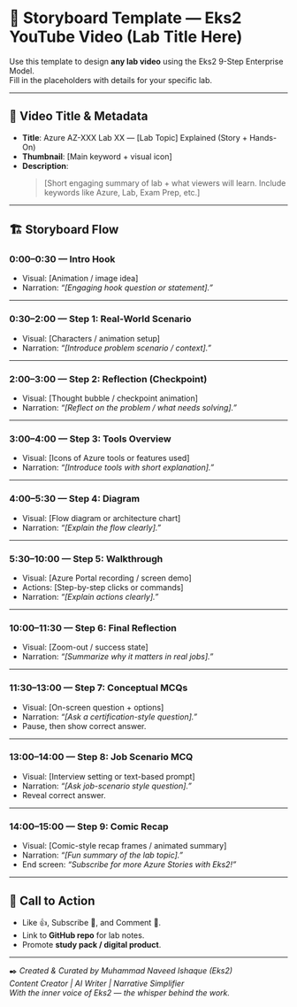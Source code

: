 # 🎥 Storyboard Template — Eks2 YouTube Video (Lab Title Here)

Use this template to design **any lab video** using the Eks2 9-Step Enterprise Model.  
Fill in the placeholders with details for your specific lab.  

---

## 📖 Video Title & Metadata

- **Title**: Azure AZ-XXX Lab XX — [Lab Topic] Explained (Story + Hands-On)  
- **Thumbnail**: [Main keyword + visual icon]  
- **Description**:  
  > [Short engaging summary of lab + what viewers will learn. Include keywords like Azure, Lab, Exam Prep, etc.]  

---

## 🏗️ Storyboard Flow

### 0:00–0:30 — **Intro Hook**
- Visual: [Animation / image idea]  
- Narration: *“[Engaging hook question or statement].”*  

---

### 0:30–2:00 — **Step 1: Real-World Scenario**
- Visual: [Characters / animation setup]  
- Narration: *“[Introduce problem scenario / context].”*  

---

### 2:00–3:00 — **Step 2: Reflection (Checkpoint)**
- Visual: [Thought bubble / checkpoint animation]  
- Narration: *“[Reflect on the problem / what needs solving].”*  

---

### 3:00–4:00 — **Step 3: Tools Overview**
- Visual: [Icons of Azure tools or features used]  
- Narration: *“[Introduce tools with short explanation].”*  

---

### 4:00–5:30 — **Step 4: Diagram**
- Visual: [Flow diagram or architecture chart]  
- Narration: *“[Explain the flow clearly].”*  

---

### 5:30–10:00 — **Step 5: Walkthrough**
- Visual: [Azure Portal recording / screen demo]  
- Actions: [Step-by-step clicks or commands]  
- Narration: *“[Explain actions clearly].”*  

---

### 10:00–11:30 — **Step 6: Final Reflection**
- Visual: [Zoom-out / success state]  
- Narration: *“[Summarize why it matters in real jobs].”*  

---

### 11:30–13:00 — **Step 7: Conceptual MCQs**
- Visual: [On-screen question + options]  
- Narration: *“[Ask a certification-style question].”*  
- Pause, then show correct answer.  

---

### 13:00–14:00 — **Step 8: Job Scenario MCQ**
- Visual: [Interview setting or text-based prompt]  
- Narration: *“[Ask job-scenario style question].”*  
- Reveal correct answer.  

---

### 14:00–15:00 — **Step 9: Comic Recap**
- Visual: [Comic-style recap frames / animated summary]  
- Narration: *“[Fun summary of the lab topic].”*  
- End screen: *“Subscribe for more Azure Stories with Eks2!”*  

---

## 🎯 Call to Action
- Like 👍, Subscribe 🔔, and Comment 💬.  
- Link to **GitHub repo** for lab notes.  
- Promote **study pack / digital product**.  

---

✒️ *Created & Curated by Muhammad Naveed Ishaque (Eks2)*  
*Content Creator | AI Writer | Narrative Simplifier*  
_With the inner voice of Eks2 — the whisper behind the work._  
